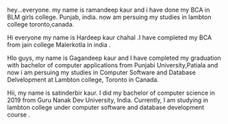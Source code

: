 hey...everyone. my name is ramandeep kaur and i have done my BCA in BLM girls college. Punjab, india. now am persuing my studies in lambton college toronto,canada.


Hi everyone my name is Hardeep kaur chahal .I have completed my BCA from jain college Malerkotla in india .

Hlo guys, my name is Gagandeep kaur and I have completed my graduation with bachelor of computer applications from Punjabi University,Patiala and now i am persuing my studies in Computer Software and Database Delvelopment at Lambton college, Toronto in Canada.

Hii, my name is satinderbir kaur. I did my bachelor of computer science in 2019 from Guru Nanak Dev University, India. Currently, I am studying in lambton college under computer software and database development course . 

